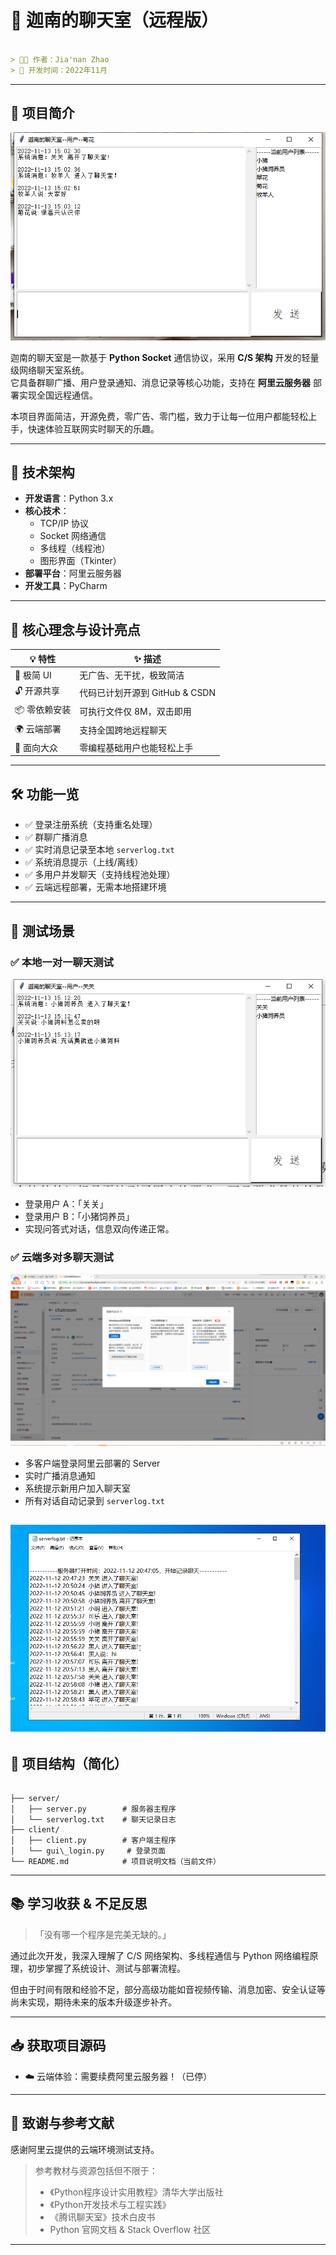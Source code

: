 

# 💬 迦南的聊天室（远程版）

```markdown

> 👨‍💻 作者：Jia'nan Zhao 
> 📅 开发时间：2022年11月  

```

---

## 🌟 项目简介

![预览图](1.png)

迦南的聊天室是一款基于 **Python Socket** 通信协议，采用 **C/S 架构** 开发的轻量级网络聊天室系统。  
它具备群聊广播、用户登录通知、消息记录等核心功能，支持在 **阿里云服务器** 部署实现全国远程通信。

本项目界面简洁，开源免费，零广告、零门槛，致力于让每一位用户都能轻松上手，快速体验互联网实时聊天的乐趣。

---

## 🔧 技术架构

- **开发语言**：Python 3.x  
- **核心技术**：
  - TCP/IP 协议
  - Socket 网络通信
  - 多线程（线程池）
  - 图形界面（Tkinter）
- **部署平台**：阿里云服务器
- **开发工具**：PyCharm

---

## 🧠 核心理念与设计亮点

| 💡 特性 | ✨ 描述 |
|--------|--------|
| 🎨 极简 UI | 无广告、无干扰，极致简洁 |
| 🔓 开源共享 | 代码已计划开源到 GitHub & CSDN |
| 📦 零依赖安装 | 可执行文件仅 8M，双击即用 |
| 🌍 云端部署 | 支持全国跨地远程聊天 |
| 👥 面向大众 | 零编程基础用户也能轻松上手 |

---

## 🛠️ 功能一览

- ✅ 登录注册系统（支持重名处理）
- ✅ 群聊广播消息
- ✅ 实时消息记录至本地 `serverlog.txt`
- ✅ 系统消息提示（上线/离线）
- ✅ 多用户并发聊天（支持线程池处理）
- ✅ 云端远程部署，无需本地搭建环境

---


## 🧪 测试场景

### ✅ 本地一对一聊天测试

![预览图](2.png)

- 登录用户 A：「关关」
- 登录用户 B：「小猪饲养员」
- 实现问答式对话，信息双向传递正常。

### ✅ 云端多对多聊天测试

![预览图](4.png)

- 多客户端登录阿里云部署的 Server
- 实时广播消息通知
- 系统提示新用户加入聊天室
- 所有对话自动记录到 `serverlog.txt`

![预览图](3.png)
---

## 📂 项目结构（简化）

```

├── server/
│   ├── server.py        # 服务器主程序
│   └── serverlog.txt    # 聊天记录日志
├── client/
│   ├── client.py        # 客户端主程序
│   └── gui\_login.py     # 登录页面
└── README.md            # 项目说明文档（当前文件）

```

---

## 📚 学习收获 & 不足反思

>「没有哪一个程序是完美无缺的。」

通过此次开发，我深入理解了 C/S 网络架构、多线程通信与 Python 网络编程原理，初步掌握了系统设计、测试与部署流程。

但由于时间有限和经验不足，部分高级功能如音视频传输、消息加密、安全认证等尚未实现，期待未来的版本升级逐步补齐。

---

## 📥 获取项目源码

- ☁️ 云端体验：需要续费阿里云服务器！（已停）

---

## 🧾 致谢与参考文献

感谢阿里云提供的云端环境测试支持。

> 参考教材与资源包括但不限于：
>
> - 《Python程序设计实用教程》清华大学出版社
> - 《Python开发技术与工程实践》
> - 《腾讯聊天室》技术白皮书
> - Python 官网文档 & Stack Overflow 社区

---



